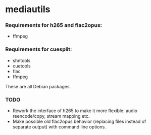 # mediautils
### Requirements for h265 and flac2opus:
* ffmpeg

### Requirements for cuesplit:
* shntools
* cuetools
* flac
* ffmpeg

These are all Debian packages.

### TODO
* Rework the interface of h265 to make it more flexible: audio reencode/copy, stream mapping etc.
* Make possible old flac2opus behavior (replacing files instead of separate output) with command line options.
